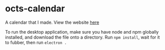 # octs-calendar

A calendar that I made. View the website [here](https://octs-calendar.octagonalt.repl.co)

To run the desktop application, make sure you have node and npm globally installed, and download the file onto a directory. Run `npm install`, wait for it to fubber, then run `electron .`
